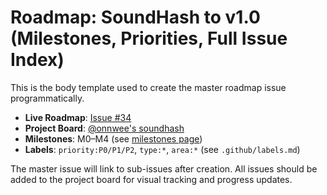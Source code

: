 # Roadmap: SoundHash to v1.0 (Milestones, Priorities, Full Issue Index)

This is the body template used to create the master roadmap issue programmatically.

- **Live Roadmap**: [Issue #34](https://github.com/subculture-collective/soundhash/issues/34)
- **Project Board**: [@onnwee's soundhash](https://github.com/users/onnwee/projects)
- **Milestones**: M0–M4 (see [milestones page](https://github.com/subculture-collective/soundhash/milestones))
- **Labels**: `priority:P0/P1/P2`, `type:*`, `area:*` (see `.github/labels.md`)

The master issue will link to sub-issues after creation. All issues should be added to the project board for visual tracking and progress updates.
